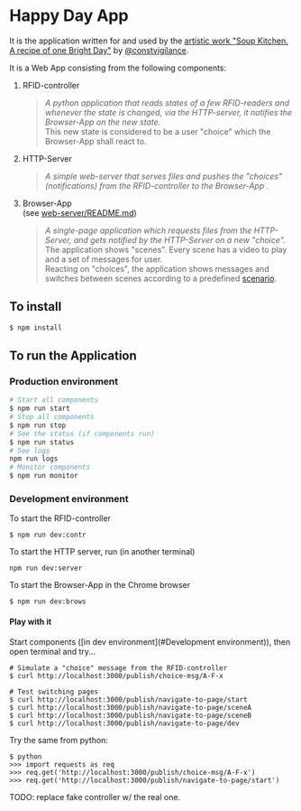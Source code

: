 # Happy Day App

It is the application written for and used by the [artistic work "Soup Kitchen. A recipe of one Bright Day"]() by [@constvigilance]().

It is a Web App consisting from the following components:

1. RFID-controller
   > _A python application that reads states of a few RFID-readers and whenever the state is changed, via the HTTP-server, it notifies the Browser-App on the new state._<br/>
   > This new state is considered to be a user "choice" which the Browser-App shall react to.
2. HTTP-Server
   > _A simple web-server that serves files and pushes the "choices" (notifications) from the RFID-controller to the Browser-App ._
3. Browser-App <br />
   (see [web-server/README.md](web-server/README.md))
   > _A single-page application which requests files from the HTTP-Server, and gets notified by the HTTP-Server on a new "choice"._<br/>
   > The application shows "scenes". Every scene has a video to play and a set of messages for user.<br/>
   > Reacting on "choices", the application shows messages and switches between scenes according to a predefined [scenario](web-server/public/images/scene_flow.jpg).<br/>

## To install

```bash
$ npm install
```

## To run the Application

### Production environment

```sh
# Start all components
$ npm run start
# Stop all components
$ npm run stop
# See the status (if components run)
$ npm run status
# See logs
npm run logs
# Monitor components
$ npm run monitor
```

### Development environment

To start the RFID-controller

```
$ npm run dev:contr
```

To start the HTTP server, run (in another terminal)

```
npm run dev:server
```

To start the Browser-App in the Chrome browser

```
$ npm run dev:brows
```

#### Play with it

Start components ([in dev environment](#Development environment)), then open terminal and try...

```
# Simulate a "choice" message from the RFID-controller
$ curl http://localhost:3000/publish/choice-msg/A-F-x

# Test switching pages
$ curl http://localhost:3000/publish/navigate-to-page/start
$ curl http://localhost:3000/publish/navigate-to-page/sceneA
$ curl http://localhost:3000/publish/navigate-to-page/sceneB
$ curl http://localhost:3000/publish/navigate-to-page/dev
```

Try the same from python:

```
$ python
>>> import requests as req
>>> req.get('http://localhost:3000/publish/choice-msg/A-F-x')
>>> req.get('http://localhost:3000/publish/navigate-to-page/start')
```

TODO: replace fake controller w/ the real one.
